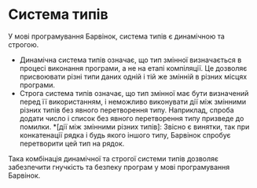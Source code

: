 # Система типів

У мові програмування Барвінок, система типів є динамічною та строгою.

+ Динамічна система типів означає, що тип змінної визначається в процесі виконання програми, а не на етапі компіляції. Це дозволяє присвоювати різні типи даних одній і тій же змінній в різних місцях програми.
+ Строга система типів означає, що тип змінної має бути визначений перед її використанням, і неможливо виконувати дії між змінними різних типів без явного перетворення типу. Наприклад, спроба додати число і список без явного перетворення типу призведе до помилки.
*[дії між змінними різних типів]: Звісно є винятки, так при конкатенації рядка і будь якого іншого типу, Барвінок спробує перетворити цей тип на рядок.

Така комбінація динамічної та строгої системи типів дозволяє забезпечити гнучкість та безпеку програм у мові програмування Барвінок.
